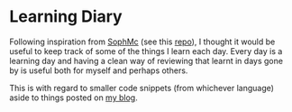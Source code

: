 # Learning Diary

Following inspiration from [SophMc](https://github.com/SophMC) (see this [repo](https://github.com/SophMC/notechain)), I thought it would be useful to keep track of some of the things I learn each day. Every day is a learning day and having a clean way of reviewing that learnt in days gone by is useful both for myself and perhaps others. 

This is with regard to smaller code snippets (from whichever language) aside to things posted on [my blog](http://chris35wills.github.io/blog/).

